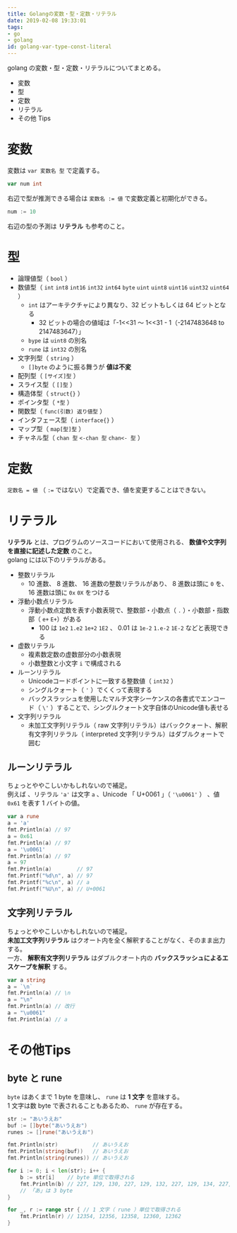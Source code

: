 ```yaml
---
title: Golangの変数・型・定数・リテラル
date: 2019-02-08 19:33:01
tags:
- go
- golang
id: golang-var-type-const-literal
---
```


<!--移行済み-->
golang の変数・型・定数・リテラルについてまとめる。

- 変数
- 型
- 定数
- リテラル
- その他 Tips

<!-- more -->

# 変数

変数は `var 変数名 型` で定義する。

```go
var num int
```

右辺で型が推測できる場合は `変数名 := 値` で変数定義と初期化ができる。

```go
num := 10
```

右辺の型の予測は **リテラル** も参考のこと。

# 型

- 論理値型（ `bool` ）
- 数値型（ `int` `int8` `int16` `int32` `int64` `byte` `uint` `uint8` `uint16` `uint32` `uint64` ）
    - `int` はアーキテクチャにより異なり、32 ビットもしくは 64 ビットとなる
        - 32 ビットの場合の値域は「-1<<31 〜 1<<31 - 1（-2147483648 to 2147483647）」
    - `bype` は `uint8` の別名
    - `rune` は `int32` の別名
- 文字列型（ `string` ）
    - `[]byte` のように振る舞うが **値は不変**
- 配列型（ `[サイズ]型` ）
- スライス型（ `[]型` ）
- 構造体型（ `struct{}` ）
- ポインタ型（ `*型` ）
- 関数型（ `func(引数) 返り値型` ）
- インタフェース型（ `interface{}` ）
- マップ型（ `map[型]型` ）
- チャネル型（ `chan 型` `<-chan 型` `chan<- 型` ）

# 定数

`定数名 = 値` （ `:=` ではない）で定義でき、値を変更することはできない。

# リテラル

**リテラル** とは、プログラムのソースコードにおいて使用される、 **数値や文字列を直接に記述した定数** のこと。  
golang には以下のリテラルがある。

- 整数リテラル
    - 10 進数、 8 進数、 16 進数の整数リテラルがあり、 8 進数は頭に `0` を、 16 進数は頭に `0x` `0X` をつける
- 浮動小数点リテラル
    - 浮動小数点定数を表す小数表現で、整数部・小数点（ `.` ）・小数部・指数部（ `e+` `E+`）がある
        - 100 は `1e2` `1.e2` `1e+2` `1E2` 、 0.01 は `1e-2` `1.e-2` `1E-2` などと表現できる
- 虚数リテラル
    - 複素数定数の虚数部分の小数表現
    - 小数整数と小文字 `i` で構成される
- ルーンリテラル
    - Unicodeコードポイントに一致する整数値（ `int32` ）
    - シングルクォート（ `'` ）でくくって表現する
    - バックスラッシュを使用したマルチ文字シーケンスの各書式でエンコード（ `\'` ）することで、シングルクォート文字自体のUnicode値も表せる
- 文字列リテラル
    - 未加工文字列リテラル（ raw 文字列リテラル）はバッククォート、解釈有文字列リテラル（ interpreted 文字列リテラル）はダブルクォートで囲む

## ルーンリテラル

ちょっとややこしいかもしれないので補足。  
例えば 、リテラル `'a'` は文字 `a` 、Unicode 「 U+0061 」（ `'\u0061'` ） 、値 `0x61` を表す 1 バイトの値。

```go
var a rune
a = 'a'
fmt.Println(a) // 97
a = 0x61
fmt.Println(a) // 97
a = '\u0061'
fmt.Println(a) // 97
a = 97
fmt.Println(a)        // 97
fmt.Printf("%d\n", a) // 97
fmt.Printf("%c\n", a) // a
fmt.Printf("%U\n", a) // U+0061
```

## 文字列リテラル

ちょっとややこしいかもしれないので補足。  
**未加工文字列リテラル** はクオート内を全く解釈することがなく、そのまま出力する。  
一方、 **解釈有文字列リテラル** はダブルクオート内の **バックスラッシュによるエスケープを解釈** する。

```go
var a string
a = `\n`
fmt.Println(a) // \n
a = "\n"
fmt.Println(a) // 改行
a = "\u0061"
fmt.Println(a) // a
```

# その他Tips

## byte と rune

`byte` はあくまで 1 byte を意味し、 `rune` は **1 文字** を意味する。  
1 文字は数 byte で表されることもあるため、 `rune` が存在する。

```go
str := "あいうえお"
buf := []byte("あいうえお")
runes := []rune("あいうえお")

fmt.Println(str)           // あいうえお
fmt.Println(string(buf))   // あいうえお
fmt.Println(string(runes)) // あいうえお

for i := 0; i < len(str); i++ {
    b := str[i]    // byte 単位で取得される
    fmt.Println(b) // 227, 129, 130, 227, 129, 132, 227, 129, 134, 227, 129, 136, 227, 129, 138
    // 「あ」は 3 byte
}

for _, r := range str { // 1 文字（ rune ）単位で取得される
    fmt.Println(r) // 12354, 12356, 12358, 12360, 12362
}
```